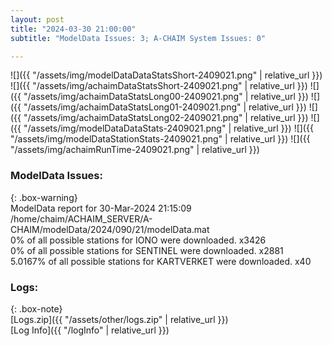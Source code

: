 ```yaml
---
layout: post
title: "2024-03-30 21:00:00"
subtitle: "ModelData Issues: 3; A-CHAIM System Issues: 0"

---
```


![]({{ "/assets/img/modelDataDataStatsShort-2409021.png" | relative_url }})
![]({{ "/assets/img/achaimDataStatsShort-2409021.png" | relative_url }})
![]({{ "/assets/img/achaimDataStatsLong00-2409021.png" | relative_url }})
![]({{ "/assets/img/achaimDataStatsLong01-2409021.png" | relative_url }})
![]({{ "/assets/img/achaimDataStatsLong02-2409021.png" | relative_url }})
![]({{ "/assets/img/modelDataDataStats-2409021.png" | relative_url }})
![]({{ "/assets/img/modelDataStationStats-2409021.png" | relative_url }})
![]({{ "/assets/img/achaimRunTime-2409021.png" | relative_url }})


### ModelData Issues:  
  
{: .box-warning}  
 ModelData report for 30-Mar-2024 21:15:09   
 /home/chaim/ACHAIM_SERVER/A-CHAIM/modelData/2024/090/21/modelData.mat   
 0% of all possible stations for IONO were downloaded. x3426   
 0% of all possible stations for SENTINEL were downloaded. x2881   
 5.0167% of all possible stations for KARTVERKET were downloaded. x40   
  


### Logs:  
  
{: .box-note}  
[Logs.zip]({{ "/assets/other/logs.zip" | relative_url }})  
[Log Info]({{ "/logInfo" | relative_url }})  
